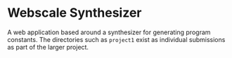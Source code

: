 # Webscale Synthesizer

A web application based around a synthesizer for generating program constants.
The directories such as `project1` exist as individual submissions as part of the larger project.